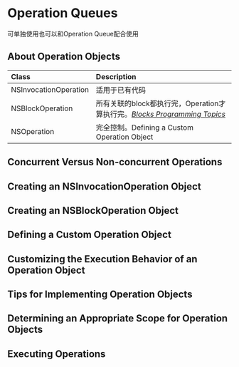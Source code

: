 # Operation Queues

可单独使用也可以和Operation Queue配合使用

## About Operation Objects

| Class | Description |
| :--- | :--- |
| NSInvocationOperation | 适用于已有代码 |
| NSBlockOperation | 所有关联的block都执行完，Operation才算执行完。[_Blocks Programming Topics_](https://developer.apple.com/library/content/documentation/Cocoa/Conceptual/Blocks/Articles/00_Introduction.html#//apple_ref/doc/uid/TP40007502) |
| NSOperation | 完全控制。Defining a Custom Operation Object |

## Concurrent Versus Non-concurrent Operations

## Creating an NSInvocationOperation Object

## Creating an NSBlockOperation Object

## Defining a Custom Operation Object

## Customizing the Execution Behavior of an Operation Object

## Tips for Implementing Operation Objects

## Determining an Appropriate Scope for Operation Objects

## Executing Operations

## 



